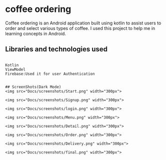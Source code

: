 # coffee ordering

Coffee ordering is an Android application built using kotlin to assist users to order and select various types of coffee. I used this project to help me in learning concepts in Android.


## Libraries and technologies used


```

Kotlin
ViewModel
Firebase:Used it for user Authentication


## ScreenShots(Dark Mode)
<img src="Docs/screenshots/Start.png" width="300px">

<img src="Docs/screenshots/Signup.png" width="300px">

<img src="Docs/screenshots/login.png" width="300px">

<img src="Docs/screenshots/Menu.png" width="300px">

<img src="Docs/screenshots/Detail.png" width="300px">

<img src="Docs/screenshots/Order.png" width="300px">

<img src="Docs/screenshots/Delivery.png" width="300px">

<img src="Docs/screenshots/final.png" width="300px">



